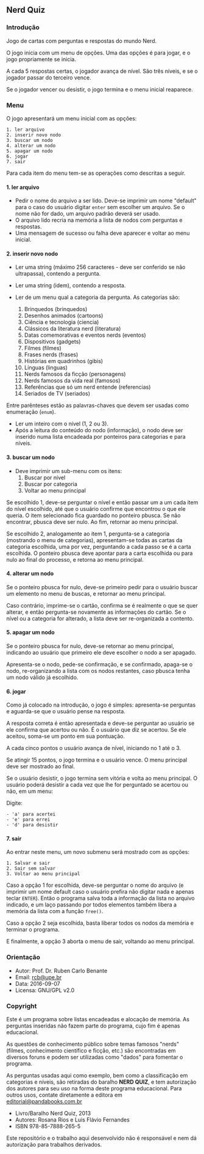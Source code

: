 ## Nerd Quiz

### Introdução 

Jogo de cartas com perguntas e respostas do mundo Nerd.

O jogo inicia com um menu de opções. Uma das opções é para jogar, e o jogo propriamente se inicia.

A cada 5 respostas certas, o jogador avança de nível. São três níveis, e se o jogador passar do terceiro vence.

Se o jogador vencer ou desistir, o jogo termina e o menu inicial reaparece.

### Menu

O jogo apresentará um menu inicial com as opções:

    1. ler arquivo
    2. inserir novo nodo
    3. buscar um nodo
    4. alterar um nodo
    5. apagar um nodo
    6. jogar
    7. sair

Para cada item do menu tem-se as operações como descritas a seguir.

#### 1. ler arquivo

* Pedir o nome do arquivo a ser lido. Deve-se imprimir um nome "default" para o caso do usuário digitar `enter` sem escolher um arquivo. Se o nome não for dado, um arquivo padrão deverá ser usado.
* O arquivo lido recria na memória a lista de nodos com perguntas e respostas.
* Uma mensagem de sucesso ou falha deve aparecer e voltar ao menu inicial.

#### 2. inserir novo nodo

* Ler uma string (máximo 256 caracteres - deve ser conferido se não ultrapassa), contendo a pergunta.
* Ler uma string (idem), contendo a resposta.
* Ler de um menu qual a categoria da pergunta. As categorias são:

    1. Brinquedos (brinquedos)
    2. Desenhos animados (cartoons)
    3. Ciência e tecnologia (ciencia)
    4. Clássicos da literatura nerd (literatura)
    5. Datas comemorativas e eventos nerds (eventos)
    6. Dispositivos (gadgets)
    7. Filmes (filmes)
    8. Frases nerds (frases)
    9. Histórias em quadrinhos (gibis)
   10. Línguas (linguas)
   11. Nerds famosos da ficção (personagens)
   12. Nerds famosos da vida real (famosos)
   13. Referências que só um nerd entende (referencias)
   14. Seriados de TV (seriados)

Entre parênteses estão as palavras-chaves que devem ser usadas como enumeração (`enum`).

* Ler um inteiro com o nível (1, 2 ou 3).
* Após a leitura do conteúdo do nodo (informação), o nodo deve ser inserido numa lista encadeada por ponteiros para categorias e para níveis.

#### 3. buscar um nodo

* Deve imprimir um sub-menu com os itens:
    1. Buscar por nível
    2. Buscar por categoria
    3. Voltar ao menu principal

Se escolhido 1, deve-se perguntar o nível e então passar um a um cada item do nível escolhido, até que o usuário confirme que encontrou o que ele queria. O item selecionado fica guardado no ponteiro pbusca. Se não encontrar, pbusca deve ser nulo. Ao fim, retornar ao menu principal.

Se escolhido 2, analogamente ao item 1, pergunta-se a categoria (mostrando o menu de categorias), apresentam-se todas as cartas da categoria escolhida, uma por vez, perguntando a cada passo se é a carta escolhida. O ponteiro pbusca deve apontar para a carta escolhida ou para nulo ao final do processo, e retorna ao menu principal.

#### 4. alterar um nodo

Se o ponteiro pbusca for nulo, deve-se primeiro pedir para o usuário buscar um elemento no menu de buscas, e retornar ao menu principal.

Caso contrário, imprime-se o cartão, confirma se é realmente o que se quer alterar, e então pergunta-se novamente as informações do cartão. Se o nível ou a categoria for alterado, a lista deve ser re-organizada a contento.

#### 5. apagar um nodo

Se o ponteiro pbusca for nulo, deve-se retornar ao menu principal, indicando ao usuário que primeiro ele deve escolher o nodo a ser apagado.

Apresenta-se o nodo, pede-se confirmação, e se confirmado, apaga-se o nodo, re-organizando a lista com os nodos restantes, caso pbusca tenha um nodo válido já escolhido.

#### 6. jogar

Como já colocado na introdução, o jogo é simples: apresenta-se perguntas e aguarda-se que o usuário pense na resposta.

A resposta correta é então apresentada e deve-se perguntar ao usuário se ele confirma que acertou ou não. É o usuário que diz se acertou. Se ele aceitou, soma-se um ponto em sua pontuação.

A cada cinco pontos o usuário avança de nível, iniciando no 1 até o 3.

Se atingir 15 pontos, o jogo termina e o usuário vence. O menu principal deve ser mostrado ao final.

Se o usuário desistir, o jogo termina sem vitória e volta ao menu principal. O usuário poderá desistir a cada vez que lhe for perguntado se acertou ou não, em um menu:

Digite:

    - 'a' para acertei
    - 'e' para errei
    - 'd' para desistir

#### 7. sair

Ao entrar neste menu, um novo submenu será mostrado com as opções:

    1. Salvar e sair
    2. Sair sem salvar
    3. Voltar ao menu principal

Caso a opção 1 for escolhida, deve-se perguntar o nome do arquivo (e imprimir um nome default caso o usuário prefira não digitar nada e apenas teclar `ENTER`). Então o programa salva toda a informação da lista no arquivo indicado, e um laço passando por todos elementos também libera a memória da lista com a função `free()`.

Caso a opção 2 seja escolhida, basta liberar todos os nodos da memória e terminar o programa.

E finalmente, a opção 3 aborta o menu de sair, voltando ao menu principal.

### Orientação

* Autor: Prof. Dr. Ruben Carlo Benante
* Email: rcb@upe.br
* Data: 2016-09-07
* Licensa: GNU/GPL v2.0

### Copyright

Este é um programa sobre listas encadeadas e alocação de memória. As perguntas inseridas não fazem parte do programa, cujo fim é apenas educacional. 

As questões de conhecimento público sobre temas famosos "nerds" (filmes, conhecimento científico e ficção, etc.) são encontradas em diversos foruns e podem ser utilizadas como "dados" para fomentar o programa.

As perguntas usadas aqui como exemplo, bem como a classificação em categorias e níveis, são retiradas do baralho **NERD QUIZ**, e tem autorização dos autores para seu uso na forma deste programa educacional. Para outros usos, contate diretamente a editora em editorial@pandabooks.com.br

* Livro/Baralho Nerd Quiz, 2013
* Autores: Rosana Rios e Luis Flávio Fernandes
* ISBN 978-85-7888-265-5

Este repositório e o trabalho aqui desenvolvido não é responsável e nem dá autorização para trabalhos derivados.

